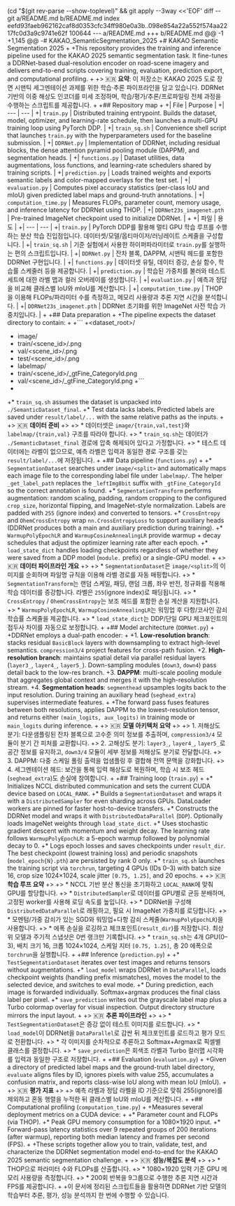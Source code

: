  (cd "$(git rev-parse --show-toplevel)" && git apply --3way <<'EOF' 
diff --git a/README.md b/README.md
index eefd93faeb962162caf8d0353cfc34ff980e0a3b..098e854a22a552f574aa2217fc0d3a9c9741e62f 100644
--- a/README.md
+++ b/README.md
@@ -1 +1,145 @@
-# KAKAO_SemanticSegmentation_2025
+# KAKAO Semantic Segmentation 2025
+
+This repository provides the training and inference pipeline used for the KAKAO 2025 semantic segmentation task. It fine-tunes a DDRNet-based dual-resolution encoder on road-scene imagery and delivers end-to-end scripts covering training, evaluation, prediction export, and computational profiling.
+
+> 🇰🇷 **요약**: 이 저장소는 KAKAO 2025 도로 장면 시맨틱 세그멘테이션 과제를 위한 학습·추론 파이프라인을 담고 있습니다. DDRNet 기반의 이중 해상도 인코더를 미세 조정하며, 학습/평가/추론/프로파일링 전체 과정을 수행하는 스크립트를 제공합니다.
+
+## Repository map
+
+| File | Purpose |
+| --- | --- |
+| `train.py` | Distributed training entrypoint. Builds the dataset, model, optimizer, and learning-rate schedule, then launches a multi-GPU training loop using PyTorch DDP. |
+| `train_sq.sh` | Convenience shell script that launches `train.py` with the hyperparameters used for the baseline submission. |
+| `DDRNet.py` | Implementation of DDRNet, including residual blocks, the dense attention pyramid pooling module (DAPPM), and segmentation heads. |
+| `functions.py` | Dataset utilities, data augmentations, loss functions, and learning-rate schedulers shared by training scripts. |
+| `prediction.py` | Loads trained weights and exports semantic labels and color-mapped overlays for the test set. |
+| `evaluation.py` | Computes pixel accuracy statistics (per-class IoU and mIoU) given predicted label maps and ground-truth annotations. |
+| `computation_time.py` | Measures FLOPs, parameter count, memory usage, and inference latency for DDRNet using THOP. |
+| `DDRNet23s_imagenet.pth` | Pre-trained ImageNet checkpoint used to initialize DDRNet. |
+
+| 파일 | 용도 |
+| --- | --- |
+| `train.py` | PyTorch DDP를 활용해 멀티 GPU 학습 루프를 수행하는 분산 학습 진입점입니다. 데이터셋/모델/옵티마이저/러닝레이트 스케줄을 구성합니다. |
+| `train_sq.sh` | 기준 실험에서 사용한 하이퍼파라미터로 `train.py`를 실행하는 편의 스크립트입니다. |
+| `DDRNet.py` | 잔차 블록, DAPPM, 시맨틱 헤드를 포함한 DDRNet 구현입니다. |
+| `functions.py` | 데이터셋 유틸, 데이터 증강, 손실 함수, 학습률 스케줄러 등을 제공합니다. |
+| `prediction.py` | 학습된 가중치를 불러와 테스트 세트에 대한 라벨 맵과 컬러 오버레이를 생성합니다. |
+| `evaluation.py` | 예측과 정답을 비교해 클래스별 IoU와 mIoU를 계산합니다. |
+| `computation_time.py` | THOP을 이용해 FLOPs/파라미터 수를 측정하고, 메모리 사용량과 추론 지연 시간을 분석합니다. |
+| `DDRNet23s_imagenet.pth` | DDRNet 초기화를 위한 ImageNet 사전 학습 가중치입니다. |
+
+## Data preparation
+
+The pipeline expects the dataset directory to contain:
+
+```
+<dataset_root>/
+  image/
+    train/<scene_id>/<frame>.png
+    val/<scene_id>/<frame>.png
+    test/<scene_id>/<frame>.png
+  labelmap/
+    train/<scene_id>/<frame>_gtFine_CategoryId.png
+    val/<scene_id>/<frame>_gtFine_CategoryId.png
+```
+
+* `train_sq.sh` assumes the dataset is unpacked into `./SemanticDataset_final`.
+* Test data lacks labels. Predicted labels are saved under `result/label/...` with the same relative paths as the inputs.
+
+> 🇰🇷 **데이터 준비**
+>
+> * 데이터셋은 `image/{train,val,test}`와 `labelmap/{train,val}` 구조를 따라야 합니다.
+> * `train_sq.sh`는 데이터가 `./SemanticDataset_final` 경로에 압축 해제되어 있다고 가정합니다.
+> * 테스트 데이터에는 라벨이 없으므로, 예측 라벨은 입력과 동일한 경로 구조를 갖는 `result/label/...`에 저장됩니다.
+
+## Data pipeline (`functions.py`)
+
+* `SegmentationDataset` searches under `image/<split>` and automatically maps each image file to the corresponding label file under `labelmap/`. The helper `_get_label_path` replaces the `_leftImg8bit` suffix with `_gtFine_CategoryId` so the correct annotation is found.
+* `SegmentationTransform` performs augmentation: random scaling, padding, random cropping to the configured `crop_size`, horizontal flipping, and ImageNet-style normalization. Labels are padded with `255` (ignore index) and converted to tensors.
+* `CrossEntropy` and `OhemCrossEntropy` wrap `nn.CrossEntropyLoss` to support auxiliary heads (DDRNet produces both a main and auxiliary prediction during training).
+* `WarmupPolyEpochLR` and `WarmupCosineAnnealingLR` provide warmup + decay schedules that adjust the optimizer learning rate after each epoch.
+* `load_state_dict` handles loading checkpoints regardless of whether they were saved from a DDP model (`module.` prefix) or a single-GPU model.
+
+> 🇰🇷 **데이터 파이프라인 개요**
+>
+> * `SegmentationDataset`은 `image/<split>`의 이미지를 순회하며 파일명 규칙을 이용해 라벨 경로를 자동 매핑합니다.
+> * `SegmentationTransform`는 랜덤 스케일, 패딩, 랜덤 크롭, 좌우 반전, 정규화를 적용해 학습 데이터를 증강합니다. 라벨은 `255`(ignore index)로 패딩됩니다.
+> * `CrossEntropy` / `OhemCrossEntropy`는 보조 헤드를 포함한 손실 계산을 지원합니다.
+> * `WarmupPolyEpochLR`, `WarmupCosineAnnealingLR`는 워밍업 후 다항/코사인 감쇠 학습률 스케줄을 제공합니다.
+> * `load_state_dict`는 DDP/단일 GPU 체크포인트의 접두사 차이를 자동으로 보정합니다.
+
+## Model architecture (`DDRNet.py`)
+
+DDRNet employs a dual-path encoder:
+
+1. **Low-resolution branch**: stacks residual `BasicBlock` layers with downsampling to extract high-level semantics. `compression3/4` project features for cross-path fusion.
+2. **High-resolution branch**: maintains spatial detail via parallel residual layers (`layer3_`, `layer4_`, `layer5_`). Down-sampling modules (`down3`, `down4`) pass detail back to the low-res branch.
+3. **DAPPM**: multi-scale pooling module that aggregates global context and merges it with the high-resolution stream.
+4. **Segmentation heads**: `segmenthead` upsamples logits back to the input resolution. During training an auxiliary head (`seghead_extra`) supervises intermediate features.
+
+The forward pass fuses features between both resolutions, applies DAPPM to the lowest-resolution tensor, and returns either `(main_logits, aux_logits)` in training mode or `main_logits` during inference.
+
+> 🇰🇷 **모델 아키텍처 요약**
+>
+> 1. 저해상도 분기: 다운샘플링된 잔차 블록으로 고수준 의미 정보를 추출하며, `compression3/4` 모듈이 분기 간 피처를 교환합니다.
+> 2. 고해상도 분기: `layer3_`, `layer4_`, `layer5_`로 공간 정보를 유지하고, `down3/4` 모듈이 세부 정보를 저해상도 분기로 전달합니다.
+> 3. DAPPM: 다중 스케일 풀링 출력을 업샘플링 후 결합해 전역 문맥을 강화합니다.
+> 4. 세그멘테이션 헤드: 보간을 통해 입력 해상도로 복원하며, 학습 시 보조 헤드(`seghead_extra`)도 손실에 참여합니다.
+
+## Training loop (`train.py`)
+
+* Initializes NCCL distributed communication and sets the current CUDA device based on `LOCAL_RANK`.
+* Builds a `SegmentationDataset` and wraps it with a `DistributedSampler` for even sharding across GPUs. DataLoader workers are pinned for faster host-to-device transfers.
+* Constructs the DDRNet model and wraps it with `DistributedDataParallel` (`DDP`). Optionally loads ImageNet weights through `load_state_dict`.
+* Uses stochastic gradient descent with momentum and weight decay. The learning rate follows `WarmupPolyEpochLR`: a 5-epoch warmup followed by polynomial decay to 0.
+* Logs epoch losses and saves checkpoints under `result_dir`. The best checkpoint (lowest training loss) and periodic snapshots (`model_epoch{N}.pth`) are persisted by rank 0 only.
+* `train_sq.sh` launches the training script via `torchrun`, targeting 4 GPUs (IDs 0–3) with batch size 16, crop size 1024×1024, scale jitter `[0.75, 1.25]`, and 20 epochs.
+
+> 🇰🇷 **학습 루프 요약**
+>
+> * NCCL 기반 분산 통신을 초기화하고 `LOCAL_RANK`에 맞춰 GPU를 할당합니다.
+> * `DistributedSampler`로 데이터를 GPU별로 균등 분배하며, 고정된 worker를 사용해 로딩 속도를 높입니다.
+> * DDRNet을 구성해 `DistributedDataParallel`로 래핑하고, 필요 시 ImageNet 가중치를 로딩합니다.
+> * 모멘텀/가중 감쇠가 있는 SGD와 워밍업+다항 감쇠 스케줄(`WarmupPolyEpochLR`)을 사용합니다.
+> * 에폭 손실을 로깅하고 체크포인트(`result_dir`)를 저장합니다. 최상위 모델과 주기적 스냅샷은 0번 랭크만 기록합니다.
+> * `train_sq.sh`는 4개 GPU(0–3), 배치 크기 16, 크롭 1024×1024, 스케일 지터 `[0.75, 1.25]`, 총 20 에폭으로 `torchrun`을 실행합니다.
+
+## Inference (`prediction.py`)
+
+* `TestSegmentationDataset` iterates over test images and returns tensors without augmentations.
+* `load_model` wraps DDRNet in `DataParallel`, loads checkpoint weights (handling prefix mismatches), moves the model to the selected device, and switches to eval mode.
+* During prediction, each image is forwarded individually. Softmax+argmax produces the final class label per pixel.
+* `save_prediction` writes out the grayscale label map plus a Turbo colormap overlay for visual inspection. Output directory structure mirrors the input layout.
+
+> 🇰🇷 **추론 파이프라인**
+>
+> * `TestSegmentationDataset`은 증강 없이 테스트 이미지를 로드합니다.
+> * `load_model`이 DDRNet을 `DataParallel`로 감싼 뒤 체크포인트를 로드하고 평가 모드로 전환합니다.
+> * 각 이미지를 순차적으로 추론하고 Softmax+Argmax로 픽셀별 클래스를 결정합니다.
+> * `save_prediction`은 회색조 라벨과 Turbo 컬러맵 시각화를 입력과 동일한 구조로 저장합니다.
+
+## Evaluation (`evaluation.py`)
+
+Given a directory of predicted label maps and the ground-truth label directory, `evaluate` aligns files by ID, ignores pixels with value 255, accumulates a confusion matrix, and reports class-wise IoU along with mean IoU (mIoU).
+
+> 🇰🇷 **평가 지표**
+>
+> 예측 라벨과 정답 라벨을 ID 기준으로 맞춰 255(ignore)를 제외하고 혼동 행렬을 누적한 뒤 클래스별 IoU와 mIoU를 계산합니다.
+
+## Computational profiling (`computation_time.py`)
+
+Measures several deployment metrics on a CUDA device:
+
+* Parameter count and FLOPs (via THOP).
+* Peak GPU memory consumption for a 1080×1920 input.
+* Forward-pass latency statistics over 9 repeated groups of 200 iterations (after warmup), reporting both median latency and frames per second (FPS).
+
+These scripts together allow you to train, validate, test, and characterize the DDRNet segmentation model end-to-end for the KAKAO 2025 semantic segmentation challenge.
+
+> 🇰🇷 **성능/복잡도 분석**
+>
+> * THOP으로 파라미터 수와 FLOPs를 산출합니다.
+> * 1080×1920 입력 기준 GPU 메모리 사용량을 측정합니다.
+> * 200회 반복을 9그룹으로 수행한 추론 지연 시간과 FPS를 제공합니다.
+
+이 문서에 정리된 스크립트들을 활용하면 DDRNet 기반 모델의 학습부터 추론, 평가, 성능 분석까지 한 번에 수행할 수 있습니다.
 
